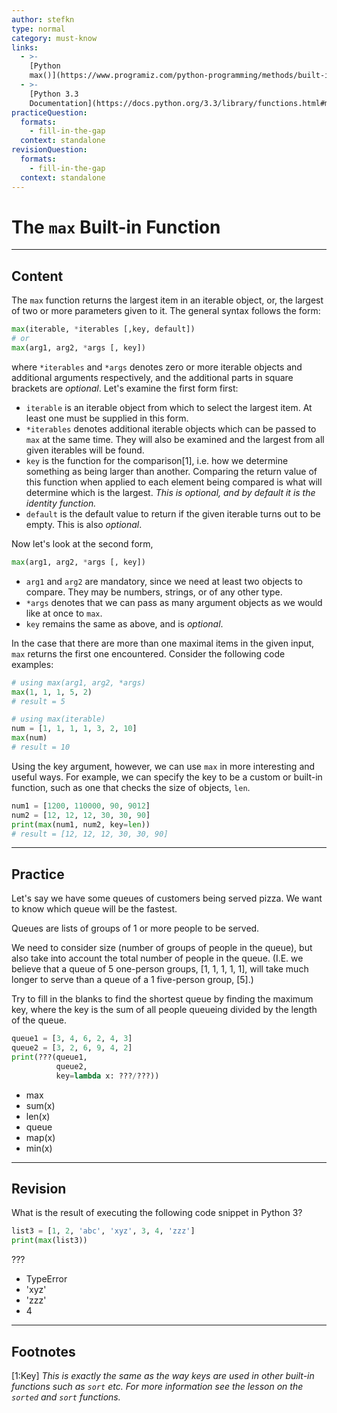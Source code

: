 ```yaml
---
author: stefkn
type: normal
category: must-know
links:
  - >-
    [Python
    max()](https://www.programiz.com/python-programming/methods/built-in/max){website}
  - >-
    [Python 3.3
    Documentation](https://docs.python.org/3.3/library/functions.html#max){website}
practiceQuestion:
  formats:
    - fill-in-the-gap
  context: standalone
revisionQuestion:
  formats:
    - fill-in-the-gap
  context: standalone
---
```


# The `max` Built-in Function


---

## Content

The `max` function returns the largest item in an iterable object, or, the largest of two or more parameters given to it. The general syntax follows the form:

```python
max(iterable, *iterables [,key, default])
# or
max(arg1, arg2, *args [, key])
```

where `*iterables` and `*args` denotes zero or more iterable objects and additional arguments respectively, and the additional parts in square brackets are *optional*. Let's examine the first form first:

- `iterable` is an iterable object from which to select the largest item. At least one must be supplied in this form.
- `*iterables` denotes additional iterable objects which can be passed to `max` at the same time. They will also be examined and the largest from all given iterables will be found.
- `key` is the function for the comparison[1], i.e. how we determine something as being larger than another. Comparing the return value of this function when applied to each element being compared is what will determine which is the largest. *This is optional, and by default it is the identity function.*
- `default` is the default value to return if the given iterable turns out to be empty. This is also *optional*.

Now let's look at the second form,

```python
max(arg1, arg2, *args [, key])
```

- `arg1` and `arg2` are mandatory, since we need at least two objects to compare. They may be numbers, strings, or of any other type.
- `*args` denotes that we can pass as many argument objects as we would like at once to `max`.
- `key` remains the same as above, and is *optional*.

In the case that there are more than one maximal items in the given input, `max` returns the first one encountered. Consider the following code examples:

```python
# using max(arg1, arg2, *args)
max(1, 1, 1, 5, 2)
# result = 5

# using max(iterable)
num = [1, 1, 1, 1, 3, 2, 10]
max(num)
# result = 10
```

Using the key argument, however, we can use `max` in more interesting and useful ways. For example, we can specify the key to be a custom or built-in function, such as one that checks the size of objects, `len`.

```python
num1 = [1200, 110000, 90, 9012]
num2 = [12, 12, 12, 30, 30, 90]
print(max(num1, num2, key=len))
# result = [12, 12, 12, 30, 30, 90]
```


---

## Practice

Let's say we have some queues of customers being served pizza. We want to know which queue will be the fastest.

Queues are lists of groups of 1 or more people to be served.

We need to consider size (number of groups of people in the queue), but also take into account the total number of people in the queue. (I.E. we believe that a queue of 5 one-person groups, [1, 1, 1, 1, 1], will take much longer to serve than a queue of a 1 five-person group, [5].)

Try to fill in the blanks to find the shortest queue by finding the maximum key, where the key is the sum of all people queueing divided by the length of the queue.

```python
queue1 = [3, 4, 6, 2, 4, 3]
queue2 = [3, 2, 6, 9, 4, 2]
print(???(queue1,
          queue2,
          key=lambda x: ???/???))
```

- max
- sum(x)
- len(x)
- queue
- map(x)
- min(x)


---

## Revision

What is the result of executing the following code snippet in Python 3?

```python
list3 = [1, 2, 'abc', 'xyz', 3, 4, 'zzz']
print(max(list3))
```

???

- TypeError
- 'xyz'
- 'zzz'
- 4


---

## Footnotes

[1:Key]
*This is exactly the same as the way keys are used in other built-in functions such as `sort` etc. For more information see the lesson on the `sorted` and `sort` functions.*
 
